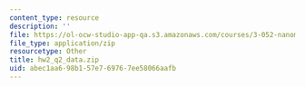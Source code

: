 ```yaml
---
content_type: resource
description: ''
file: https://ol-ocw-studio-app-qa.s3.amazonaws.com/courses/3-052-nanomechanics-of-materials-and-biomaterials-spring-2007/abec1aa698b157e769767ee58066aafb_hw2_q2_data.zip
file_type: application/zip
resourcetype: Other
title: hw2_q2_data.zip
uid: abec1aa6-98b1-57e7-6976-7ee58066aafb
---
```

